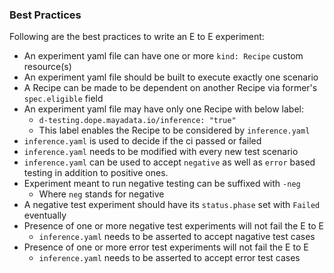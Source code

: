 ### Best Practices
Following are the best practices to write an E to E experiment:
- An experiment yaml file can have one or more `kind: Recipe` custom resource(s)
- An experiment yaml file should be built to execute exactly one scenario
- A Recipe can be made to be dependent on another Recipe via former's `spec.eligible` field
- An experiment yaml file may have only one Recipe with below label:
    - `d-testing.dope.mayadata.io/inference: "true"`
    - This label enables the Recipe to be considered by `inference.yaml`
- `inference.yaml` is used to decide if the ci passed or failed
- `inference.yaml` needs to be modified with every new test scenario
- `inference.yaml` can be used to accept `negative` as well as `error` based testing in addition to positive ones.
- Experiment meant to run negative testing can be suffixed with `-neg`
    - Where `neg` stands for negative
- A negative test experiment should have its `status.phase` set with `Failed` eventually
- Presence of one or more negative test experiments will not fail the E to E
    - `inference.yaml` needs to be asserted to accept nagative test cases
- Presence of one or more error test experiments will not fail the E to E
    - `inference.yaml` needs to be asserted to accept error test cases